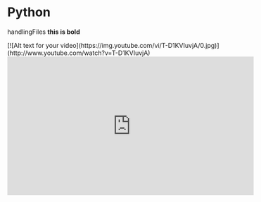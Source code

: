 # Python
handlingFiles
<b>this is bold</b>
<div class="card-image embed-responsive embed-responsive-16by9">
[![Alt text for your video](https://img.youtube.com/vi/T-D1KVIuvjA/0.jpg)](http://www.youtube.com/watch?v=T-D1KVIuvjA)

<iframe width="560" height="315" src="https://youtu.be/HBxCHonP6Ro" frameBorder="0" allowFullScreen></iframe>
</div>

